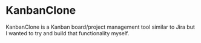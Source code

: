 # KanbanClone
KanbanClone is a Kanban board/project management tool similar to Jira but I wanted to try and build that functionality myself.
